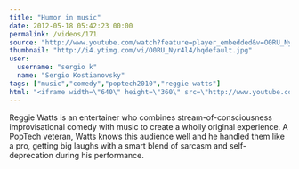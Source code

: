 ```yaml
---
title: "Humor in music"
date: 2012-05-18 05:42:23 00:00
permalink: /videos/171
source: "http://www.youtube.com/watch?feature=player_embedded&v=O0RU_Nyr4l4"
thumbnail: "http://i4.ytimg.com/vi/O0RU_Nyr4l4/hqdefault.jpg"
user:
  username: "sergio k"
  name: "Sergio Kostianovsky"
tags: ["music","comedy","poptech2010","reggie watts"]
html: "<iframe width=\"640\" height=\"360\" src=\"http://www.youtube.com/embed/O0RU_Nyr4l4?wmode=transparent&fs=1&feature=oembed\" frameborder=\"0\" allowfullscreen></iframe>"
---
```


Reggie Watts is an entertainer who combines stream-of-consciousness improvisational comedy with music to create a wholly original experience. A PopTech veteran, Watts knows this audience well and he handled them like a pro, getting big laughs with a smart blend of sarcasm and self-deprecation during his performance.